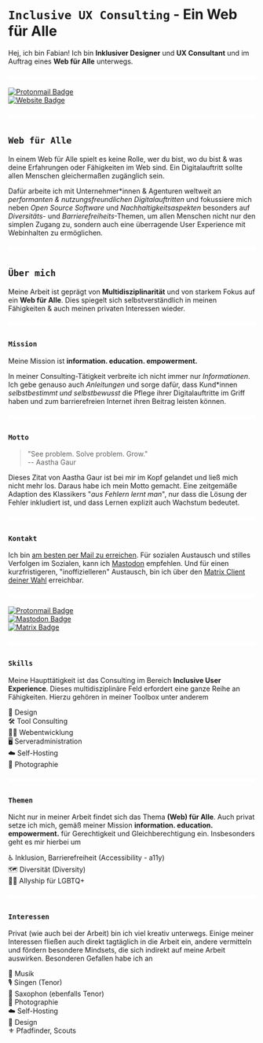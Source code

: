 # `Inclusive UX Consulting` - Ein Web für Alle

Hej, ich bin Fabian! Ich bin **Inklusiver Designer** und **UX Consultant** und im Auftrag eines **Web für Alle** unterwegs.

<picture>
<img src="assets/img/spacer.svg" aria-hidden="true" />
</picture>

<a href="mailto:hi@feynmatt.com"><img src="https://img.shields.io/badge/-hi@feynmatt.com-EC4899?style=flat-square&amp;labelColor=041A29&amp;color=041A29&amp;logo=Protonmail&amp;link=mailto:hi@feynmatt.com" alt="Protonmail Badge"></a>  
<a href="https://feynmatt.com"><img src="https://img.shields.io/badge/-feynmatt.com-EC4899?style=flat-square&amp;labelColor=041A29&amp;color=041A29&amp;logo=Firefox&amp;link=https://feynmatt.com" alt="Website Badge"></a>

<!--<a href="https://www.linkedin.com/in/fabianwohlgemuth/"><img src="https://img.shields.io/badge/-@fabianwohlgemuth-EC4899?style=flat-square&amp;labelColor=041A29&amp;color=041A29&amp;logo=LinkedIn&amp;link=https://www.linkedin.com/in/fabianwohlgemuth/" alt="LinkedIn Badge"></a>-->

<picture>
<img src="assets/img/spacer.svg" aria-hidden="true" />
</picture>

## `Web für Alle`

In einem Web für Alle spielt es keine Rolle, wer du bist, wo du bist & was deine Erfahrungen oder Fähigkeiten im Web sind. Ein Digitalauftritt sollte allen Menschen gleichermaßen zugänglich sein.

Dafür arbeite ich mit Unternehmer*innen & Agenturen weltweit an *performanten & nutzungsfreundlichen Digitalauftritten* und fokussiere mich neben *Open Source Software* und *Nachhaltigkeitsaspekten* besonders auf *Diversitäts*- und *Barrierefreiheits*-Themen, um allen Menschen nicht nur den simplen Zugang zu, sondern auch eine überragende User Experience mit Webinhalten zu ermöglichen.

<picture>
<img src="assets/img/spacer.svg" aria-hidden="true" />
</picture>

## `Über mich`

Meine Arbeit ist geprägt von **Multidisziplinarität** und von starkem Fokus auf ein **Web für Alle**. Dies spiegelt sich selbstverständlich in meinen Fähigkeiten & auch meinen privaten Interessen wieder.

<picture>
<img src="assets/img/spacer.svg" aria-hidden="true" />
</picture>

### `Mission`

Meine Mission ist **information. education. empowerment.**

In meiner Consulting-Tätigkeit verbreite ich nicht immer nur *Informationen*. Ich gebe genauso auch *Anleitungen* und sorge dafür, dass Kund*innen *selbstbestimmt und selbstbewusst* die Pflege ihrer Digitalauftritte im Griff haben und zum barrierefreien Internet ihren Beitrag leisten können.

<picture>
<img src="assets/img/spacer.svg" aria-hidden="true" />
</picture>

### `Motto`

> "See problem. Solve problem. Grow."  
> -- Aastha Gaur

Dieses Zitat von Aastha Gaur ist bei mir im Kopf gelandet und ließ mich nicht mehr los. Daraus habe ich mein Motto gemacht. Eine zeitgemäße Adaption des Klassikers "*aus Fehlern lernt man*", nur dass die Lösung der Fehler inkludiert ist, und dass Lernen explizit auch Wachstum bedeutet.

<picture>
<img src="assets/img/spacer.svg" aria-hidden="true" />
</picture>

### `Kontakt`

Ich bin [am besten per Mail zu erreichen](mailto:hi@feynmatt.com). Für sozialen Austausch und stilles Verfolgen im Sozialen, kann ich [Mastodon](https://digitalcourage.social/@wohfab) empfehlen. Und für einen kurzfristigeren, "inoffizielleren" Austausch, bin ich über den [Matrix Client deiner Wahl](https://matrix.to/#/@wohfab:beeper.com) erreichbar.

<picture>
<img src="assets/img/spacer.svg" aria-hidden="true" />
</picture>

<a href="mailto:hi@feynmatt.com"><img src="https://img.shields.io/badge/-hi@feynmatt.com-EC4899?style=flat-square&amp;labelColor=041A29&amp;color=041A29&amp;logo=Protonmail&amp;link=mailto:hi@feynmatt.com" alt="Protonmail Badge"></a>  
<a href="https://digitalcourage.social/@wohfab"><img src="https://img.shields.io/badge/-@wohfab@digitalcourage.social-EC4899?style=flat-square&amp;labelColor=041A29&amp;color=041A29&amp;logo=Mastodon&amp;link=https://digitalcourage.social/@wohfab" alt="Mastodon Badge"></a>  
<a href="https://matrix.to/#/@wohfab:beeper.com"><img src="https://img.shields.io/badge/-@wohfab:beeper.com-EC4899?style=flat-square&amp;labelColor=041A29&amp;color=041A29&amp;logo=Matrix&amp;link=https://matrix.to/#/@wohfab:beeper.com" alt="Matrix Badge"></a>

<picture>
<img src="assets/img/spacer.svg" aria-hidden="true" />
</picture>

### `Skills`

Meine Haupttätigkeit ist das Consulting im Bereich **Inclusive User Experience**. Dieses multidisziplinäre Feld erfordert eine ganze Reihe an Fähigkeiten. Hierzu gehören in meiner Toolbox unter anderem

🎨 Design  
🛠️ Tool Consulting  
🧑‍💻 Webentwicklung  
🖥️ Serveradministration  
☁️ Self-Hosting  
📸 Photographie  

<picture>
<img src="assets/img/spacer.svg" aria-hidden="true" />
</picture>

### `Themen`

Nicht nur in meiner Arbeit findet sich das Thema **(Web) für Alle**. Auch privat setze ich mich, gemäß meiner Mission **information. education. empowerment.** für Gerechtigkeit und Gleichberechtigung ein. Insbesonders geht es mir hierbei um

♿ Inklusion, Barrierefreiheit (Accessibility - a11y)  
🗺️ Diversität (Diversity)  
🏳️‍🌈 Allyship für LGBTQ+

<picture>
<img src="assets/img/spacer.svg" aria-hidden="true" />
</picture>

### `Interessen`

Privat (wie auch bei der Arbeit) bin ich viel kreativ unterwegs. Einige meiner Interessen fließen auch direkt tagtäglich in die Arbeit ein, andere vermitteln und fördern besondere Mindsets, die sich indirekt auf meine Arbeit auswirken. Besonderen Gefallen habe ich an

🎵 Musik  
🎙️ Singen (Tenor)  
🎷 Saxophon (ebenfalls Tenor)  
📸 Photographie  
☁️ Self-Hosting  
🎨 Design  
⚜️ Pfadfinder, Scouts  
